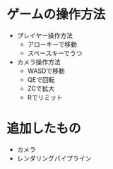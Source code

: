 # ゲームの操作方法
* プレイヤー操作方法
    * アローキーで移動
    * スペースキーでうつ
* カメラ操作方法
    * WASDで移動
    * QEで回転
    * ZCで拡大
    * Rでリミット

# 追加したもの
* カメラ
* レンダリングパイプライン